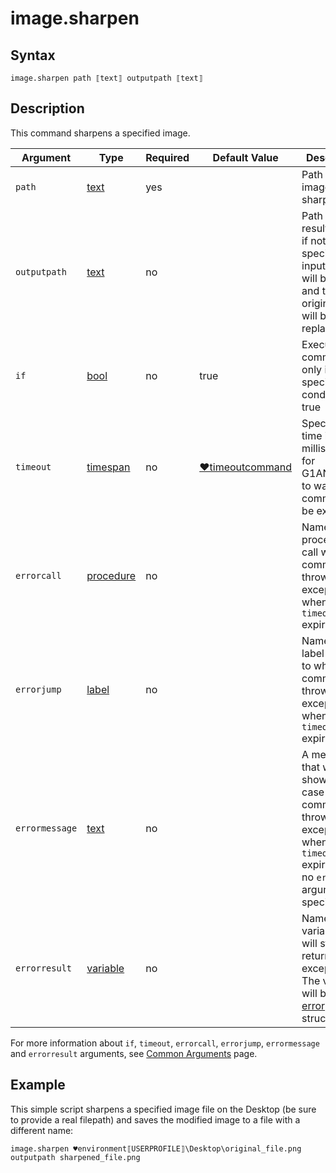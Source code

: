 # image.sharpen

## Syntax

```G1ANT
image.sharpen path ⟦text⟧ outputpath ⟦text⟧
```

## Description

This command sharpens a specified image.

| Argument | Type | Required | Default Value | Description |
| -------- | ---- | -------- | ------------- | ----------- |
|`path`| [text](https://manual.g1ant.com/link/G1ANT.Language/G1ANT.Language/Structures/TextStructure.md) | yes |  | Path to an image to be sharpened |
|`outputpath`| [text](https://manual.g1ant.com/link/G1ANT.Language/G1ANT.Language/Structures/TextStructure.md) | no |  | Path to a resulting file; if not specified, input path will be used and the original file will be replaced |
| `if`           | [bool](https://manual.g1ant.com/link/G1ANT.Language/G1ANT.Language/Structures/BooleanStructure.md) | no       | true                                                        | Executes the command only if a specified condition is true   |
| `timeout`      | [timespan](https://manual.g1ant.com/link/G1ANT.Language/G1ANT.Language/Structures/TimeSpanStructure.md) | no       | [♥timeoutcommand](G1ANT.Language/G1ANT.Addon.Core/Variables/TimeoutCommandVariable.md) | Specifies time in milliseconds for G1ANT.Robot to wait for the command to be executed |
| `errorcall`    | [procedure](https://manual.g1ant.com/link/G1ANT.Language/G1ANT.Language/Structures/ProcedureStructure.md) | no       |                                                             | Name of a procedure to call when the command throws an exception or when a given `timeout` expires |
| `errorjump`    | [label](https://manual.g1ant.com/link/G1ANT.Language/G1ANT.Language/Structures/LabelStructure.md) | no       |                                                             | Name of the label to jump to when the command throws an exception or when a given `timeout` expires |
| `errormessage` | [text](https://manual.g1ant.com/link/G1ANT.Language/G1ANT.Language/Structures/TextStructure.md) | no       |                                                             | A message that will be shown in case the command throws an exception or when a given `timeout` expires, and no `errorjump` argument is specified |
| `errorresult`  | [variable](https://manual.g1ant.com/link/G1ANT.Language/G1ANT.Language/Structures/VariableStructure.md) | no       |                                                             | Name of a variable that will store the returned exception. The variable will be of [error](G1ANT.Language/G1ANT.Language/Structures/ErrorStructure.md) structure  |

For more information about `if`, `timeout`, `errorcall`, `errorjump`, `errormessage` and `errorresult` arguments, see [Common Arguments](https://manual.g1ant.com/link/G1ANT.Manual/appendices/common-arguments.md) page.

## Example

This simple script sharpens a specified image file on the Desktop (be sure to provide a real filepath) and saves the modified image to a file with a different name:

```G1ANT
image.sharpen ♥environment⟦USERPROFILE⟧\Desktop\original_file.png outputpath sharpened_file.png
```

